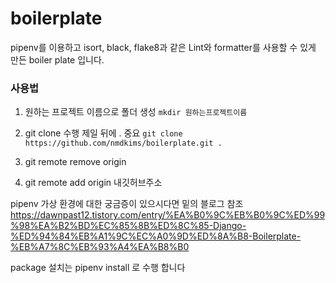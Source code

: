 # boilerplate
pipenv를 이용하고 isort, black, flake8과 같은 Lint와 formatter를 사용할 수 있게 만든 boiler plate 입니다.

### 사용법
1. 원하는 프로젝트 이름으로 폴더 생성
`mkdir 원하는프로젝트이름`

2. git clone 수행 제일 뒤에 . 중요
`git clone https://github.com/nmdkims/boilerplate.git .`

3. git remote remove origin 

4. git remote add origin 내깃허브주소

pipenv 가상 환경에 대한 궁금증이 있으시다면 밑의 블로그 참조 
https://dawnpast12.tistory.com/entry/%EA%B0%9C%EB%B0%9C%ED%99%98%EA%B2%BD%EC%85%8B%ED%8C%85-Django-%ED%94%84%EB%A1%9C%EC%A0%9D%ED%8A%B8-Boilerplate-%EB%A7%8C%EB%93%A4%EA%B8%B0

package 설치는 pipenv install 로 수행 합니다
